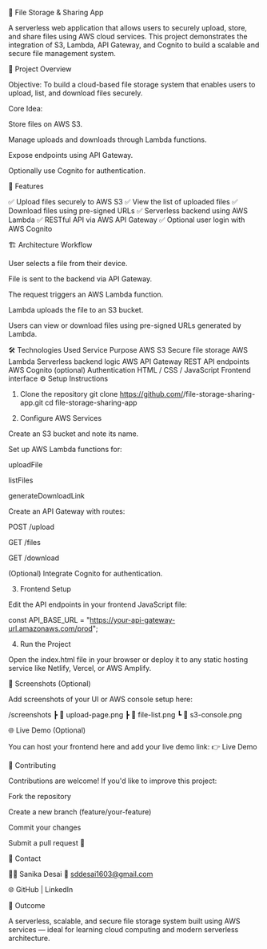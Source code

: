 📂 File Storage & Sharing App

A serverless web application that allows users to securely upload, store, and share files using AWS cloud services.
This project demonstrates the integration of S3, Lambda, API Gateway, and Cognito to build a scalable and secure file management system.

🚀 Project Overview

Objective:
To build a cloud-based file storage system that enables users to upload, list, and download files securely.

Core Idea:

Store files on AWS S3.

Manage uploads and downloads through Lambda functions.

Expose endpoints using API Gateway.

Optionally use Cognito for authentication.

🧠 Features

✅ Upload files securely to AWS S3
✅ View the list of uploaded files
✅ Download files using pre-signed URLs
✅ Serverless backend using AWS Lambda
✅ RESTful API via AWS API Gateway
✅ Optional user login with AWS Cognito

🏗 Architecture Workflow

User selects a file from their device.

File is sent to the backend via API Gateway.

The request triggers an AWS Lambda function.

Lambda uploads the file to an S3 bucket.

Users can view or download files using pre-signed URLs generated by Lambda.

🛠 Technologies Used
Service	Purpose
AWS S3	Secure file storage
AWS Lambda	Serverless backend logic
AWS API Gateway	REST API endpoints
AWS Cognito (optional)	Authentication
HTML / CSS / JavaScript	Frontend interface
⚙ Setup Instructions
1. Clone the repository
git clone https://github.com/<your-username>/file-storage-sharing-app.git
cd file-storage-sharing-app

2. Configure AWS Services

Create an S3 bucket and note its name.

Set up AWS Lambda functions for:

uploadFile

listFiles

generateDownloadLink

Create an API Gateway with routes:

POST /upload

GET /files

GET /download

(Optional) Integrate Cognito for authentication.

3. Frontend Setup

Edit the API endpoints in your frontend JavaScript file:

const API_BASE_URL = "https://your-api-gateway-url.amazonaws.com/prod";

4. Run the Project

Open the index.html file in your browser or deploy it to any static hosting service like Netlify, Vercel, or AWS Amplify.

📸 Screenshots (Optional)

Add screenshots of your UI or AWS console setup here:

/screenshots
 ┣ 📁 upload-page.png
 ┣ 📁 file-list.png
 ┗ 📁 s3-console.png

🌐 Live Demo (Optional)

You can host your frontend here and add your live demo link:
👉 Live Demo

🤝 Contributing

Contributions are welcome!
If you'd like to improve this project:

Fork the repository

Create a new branch (feature/your-feature)

Commit your changes

Submit a pull request 🚀

📩 Contact

👩‍💻 Sanika Desai
📧 sddesai1603@gmail.com

🌐 GitHub
 | LinkedIn

🏁 Outcome

A serverless, scalable, and secure file storage system built using AWS services — ideal for learning cloud computing and modern serverless architecture.
